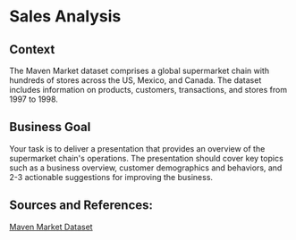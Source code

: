 # Sales Analysis
## Context
The Maven Market dataset comprises a global supermarket chain with hundreds of stores across the US, Mexico, and Canada. The dataset includes information on products, customers, transactions, and stores from 1997 to 1998.

## Business Goal
Your task is to deliver a presentation that provides an overview of the supermarket chain's operations. The presentation should cover key topics such as a business overview, customer demographics and behaviors, and 2-3 actionable suggestions for improving the business.   

## Sources and References:
<a href="https://mavenanalytics.io/project/893">Maven Market Dataset</a>
